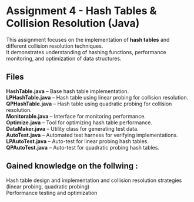 # Assignment 4 - Hash Tables & Collision Resolution (Java)

This assignment focuses on the implementation of **hash tables** and different collision resolution techniques.  
It demonstrates understanding of hashing functions, performance monitoring, and optimization of data structures.

## Files
**HashTable.java** – Base hash table implementation.  
**LPHashTable.java** – Hash table using linear probing for collision resolution.  
**QPHashTable.java** – Hash table using quadratic probing for collision resolution.  
**Monitorable.java** – Interface for monitoring performance.  
**Optimize.java** – Tool for optimizing hash table performance.  
**DataMaker.java** – Utility class for generating test data.  
**AutoTest.java** – Automated test harness for verifying implementations.  
**LPAutoTest.java** – Auto-test for linear probing hash tables.  
**QPAutoTest.java** – Auto-test for quadratic probing hash tables.  

## Gained knowledge on the follwing :
Hash table design and implementation and collision resolution strategies (linear probing, quadratic probing)  
Performance testing and optimization 
